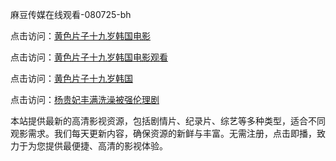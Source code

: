 麻豆传媒在线观看-080725-bh

点击访问：<a href="https://heiliaoxqkkct.pages.dev">黄色片子十九岁韩国电影</a>

点击访问：<a href="https://heiliaoxwd5i8.pages.dev">黄色片子十九岁韩国电影观看</a>

点击访问：<a href="https://heiliaowt0d7p.pages.dev">黄色片子十九岁韩国</a>

点击访问：<a href="https://heiliaoga6s9v.pages.dev">杨贵妃丰满洗澡被强伦理剧</a>

本站提供最新的高清影视资源，包括剧情片、纪录片、综艺等多种类型，适合不同观影需求。我们每天更新内容，确保资源的新鲜与丰富。无需注册，点击即播，致力于为您提供最便捷、高清的影视体验。

<span style="display:none;">[Canonical link](https://github.com/songdi20250708/songdi20250708 ）</span>
